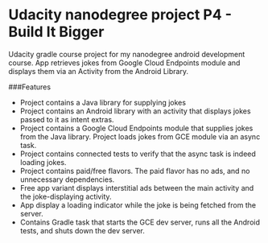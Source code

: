 # Udacity nanodegree project P4 - Build It Bigger
Udacity gradle course project for my nanodegree android development course. App retrieves jokes from Google Cloud Endpoints module and displays them via an Activity from the Android Library.

###Features
 -  Project contains a Java library for supplying jokes
 - Project contains an Android library with an activity that displays jokes passed to it as intent extras.
 - Project contains a Google Cloud Endpoints module that supplies jokes from the Java library. Project loads jokes from GCE module via an async task.
 - Project contains connected tests to verify that the async task is indeed loading jokes.
 - Project contains paid/free flavors. The paid flavor has no ads, and no unnecessary dependencies.
 - Free app variant displays interstitial ads between the main activity and the joke-displaying activity.
 - App display a loading indicator while the joke is being fetched from the server.
 - Contains Gradle task that starts the GCE dev server, runs all the Android tests, and shuts down the dev server.
 



